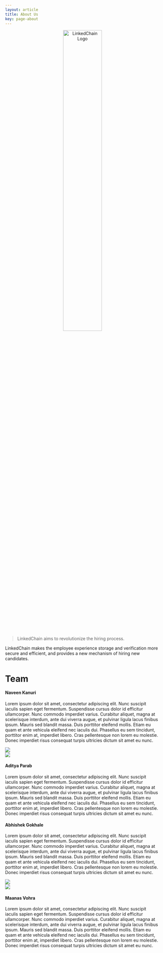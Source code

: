 ```yaml
---
layout: article
title: About Us
key: page-about
---
```



<p style="text-align:center;">
    <!-- <img src="{{ site.baseurl }}/assets/expolab-icon-alt.png" width="70%" height="70%" alt="ExpoLab Logo"/> -->
    <img src="{{ site.baseurl }}/assets/images/LinkedChain/linkedchain_logo.png" width="50%" height="50%" alt="LinkedChain Logo"/>
    <br>
</p>

> LinkedChain aims to revolutionize the hiring process.

LinkedChain makes the employee experience storage and verification more secure and efficient, and provides a new mechanism of hiring new candidates. 

# Team

<div class="item">
  <div class="item__content">
    <div class="item__header">
      <h4>Naveen Kanuri</h4>
    </div>
    <div class="item__description">
      <p>Lorem ipsum dolor sit amet, consectetur adipiscing elit. Nunc suscipit iaculis sapien eget fermentum. Suspendisse cursus dolor id efficitur ullamcorper. Nunc commodo imperdiet varius. Curabitur aliquet, magna at scelerisque interdum, ante dui viverra augue, et pulvinar ligula lacus finibus ipsum. Mauris sed blandit massa. Duis porttitor eleifend mollis. Etiam eu quam et ante vehicula eleifend nec iaculis dui. Phasellus eu sem tincidunt, porttitor enim at, imperdiet libero. Cras pellentesque non lorem eu molestie. Donec imperdiet risus consequat turpis ultricies dictum sit amet eu nunc.</p>
    </div>
  </div>
   <a href="https://github.com/naveenkanuri/">
      <div class="item__image">
        <img class="image card card--clickable image--lg" src="{{ site.baseurl }}/assets/images/LinkedChain/linkedchain_logo.png"/>
      </div>
    </a>
</div>

<div class="item">
     <a href="https://github.com/aditya-parab">
      <div class="item__image">
        <img class="image card card--clickable image--lg" src="{{ site.baseurl }}/assets/images/LinkedChain/linkedchain_logo.png"/>
      </div>
    </a>
  <div class="item__content">
    <div class="item__header">
      <h4>Aditya Parab</h4>
    </div>
    <div class="item__description">
      <p>Lorem ipsum dolor sit amet, consectetur adipiscing elit. Nunc suscipit iaculis sapien eget fermentum. Suspendisse cursus dolor id efficitur ullamcorper. Nunc commodo imperdiet varius. Curabitur aliquet, magna at scelerisque interdum, ante dui viverra augue, et pulvinar ligula lacus finibus ipsum. Mauris sed blandit massa. Duis porttitor eleifend mollis. Etiam eu quam et ante vehicula eleifend nec iaculis dui. Phasellus eu sem tincidunt, porttitor enim at, imperdiet libero. Cras pellentesque non lorem eu molestie. Donec imperdiet risus consequat turpis ultricies dictum sit amet eu nunc.</p>
    </div>
  </div>
</div>

<div class="item">
  <div class="item__content">
    <div class="item__header">
      <h4>Abhishek Gokhale</h4> 
    </div>
    <div class="item__description">
      <p>Lorem ipsum dolor sit amet, consectetur adipiscing elit. Nunc suscipit iaculis sapien eget fermentum. Suspendisse cursus dolor id efficitur ullamcorper. Nunc commodo imperdiet varius. Curabitur aliquet, magna at scelerisque interdum, ante dui viverra augue, et pulvinar ligula lacus finibus ipsum. Mauris sed blandit massa. Duis porttitor eleifend mollis. Etiam eu quam et ante vehicula eleifend nec iaculis dui. Phasellus eu sem tincidunt, porttitor enim at, imperdiet libero. Cras pellentesque non lorem eu molestie. Donec imperdiet risus consequat turpis ultricies dictum sit amet eu nunc.</p>
    </div>
  </div>
  <a href="https://github.com/abhishekgokhale">
      <div class="item__image">
        <img class="image card card--clickable image--lg" src="{{ site.baseurl }}/assets/images/LinkedChain/linkedchain_logo.png"/>
      </div>
    </a>
</div>

<div class="item">
   <a href="https://github.com/MaanasVohra"> 
      <div class="item__image">
        <img class="image card card--clickable image--lg" src="{{ site.baseurl }}/assets/images/LinkedChain/linkedchain_logo.png"/>
      </div>
    </a>
  <div class="item__content">
    <div class="item__header">
      <h4>Maanas Vohra</h4>
    </div>
    <div class="item__description">
      <p>Lorem ipsum dolor sit amet, consectetur adipiscing elit. Nunc suscipit iaculis sapien eget fermentum. Suspendisse cursus dolor id efficitur ullamcorper. Nunc commodo imperdiet varius. Curabitur aliquet, magna at scelerisque interdum, ante dui viverra augue, et pulvinar ligula lacus finibus ipsum. Mauris sed blandit massa. Duis porttitor eleifend mollis. Etiam eu quam et ante vehicula eleifend nec iaculis dui. Phasellus eu sem tincidunt, porttitor enim at, imperdiet libero. Cras pellentesque non lorem eu molestie. Donec imperdiet risus consequat turpis ultricies dictum sit amet eu nunc.</p>
    </div>
  </div>
</div>
